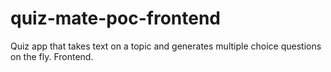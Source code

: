 # quiz-mate-poc-frontend
Quiz app that takes text on a topic and generates multiple choice questions on the fly. Frontend.
